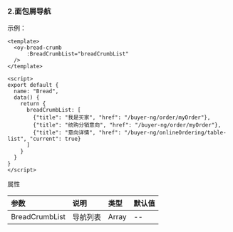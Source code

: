 ### 2.面包屑导航

示例：

```vue
<template>
  <oy-bread-crumb
      :BreadCrumbList="breadCrumbList"
  />
</template>

<script>
export default {
  name: "Bread",
  data() {
    return {
      breadCrumbList: [
        {"title": "我是买家", "href": "/buyer-ng/order/myOrder"},
        {"title": "统购分销意向", "href": "/buyer-ng/order/myOrder"},
        {"title": "意向详情", "href": "/buyer-ng/onlineOrdering/table-list", "current": true}
      ]
    }
  }
}
</script>
```



属性

| 参数           | 说明     | 类型  | 默认值 |
| :------------- | :------- | :---- | :----- |
| BreadCrumbList | 导航列表 | Array | --     |

